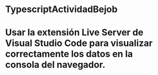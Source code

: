 # TypescriptActividadBejob
# Usar la extensión Live Server de Visual Studio Code para visualizar correctamente los datos en la consola del navegador.
